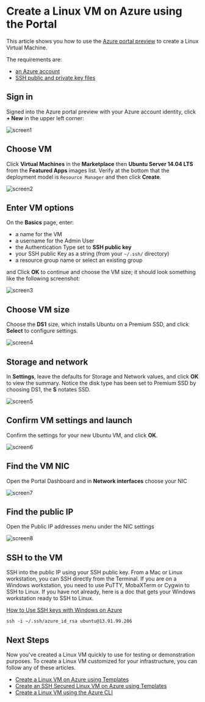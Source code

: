 <properties
    pageTitle="Create a Linux VM using the Azure Portal Preview | Azure"
    description="Create a Linux VM using the Azure Portal Preview."
    services="virtual-machines-linux"
    documentationcenter=""
    author="vlivech"
    manager="timlt"
    editor=""
    tags="azure-resource-manager" />
<tags
    ms.assetid="cc5dc395-dc54-4402-8804-2bb15aba8ea2"
    ms.service="virtual-machines-linux"
    ms.workload="infrastructure-services"
    ms.tgt_pltfrm="vm-linux"
    ms.devlang="na"
    ms.topic="hero-article"
    ms.date="10/28/2016"
    wacn.date=""
    ms.author="v-livech" />

# Create a Linux VM on Azure using the Portal
This article shows you how to use the [Azure portal preview](https://portal.azure.cn/) to create a Linux Virtual Machine.

The requirements are:

* [an Azure account](/pricing/1rmb-trial/)
* [SSH public and private key files](/documentation/articles/virtual-machines-linux-mac-create-ssh-keys/)

## Sign in
Signed into the Azure portal preview with your Azure account identity, click **+ New** in the upper left corner:

![screen1](./media/virtual-machines-linux-quick-create-portal/screen1.png)

## Choose VM
Click **Virtual Machines** in the **Marketplace** then **Ubuntu Server 14.04 LTS** from the **Featured Apps** images list.  Verify at the bottom that the deployment model is `Resource Manager` and then click **Create**.

![screen2](./media/virtual-machines-linux-quick-create-portal/screen2.png)

## Enter VM options
On the **Basics** page, enter:

* a name for the VM
* a username for the Admin User
* the Authentication Type set to **SSH public key**
* your SSH public Key as a string (from your `~/.ssh/` directory)
* a resource group name or select an existing group

and Click **OK** to continue and choose the VM size; it should look something like the following screenshot:

![screen3](./media/virtual-machines-linux-quick-create-portal/screen3.png)

## Choose VM size
Choose the **DS1** size, which installs Ubuntu on a Premium SSD, and click **Select** to configure settings.

![screen4](./media/virtual-machines-linux-quick-create-portal/screen4.png)

## Storage and network
In **Settings**, leave the defaults for Storage and Network values, and click **OK** to view the summary.  Notice the disk type has been set to Premium SSD by choosing DS1, the **S** notates SSD.

![screen5](./media/virtual-machines-linux-quick-create-portal/screen5.png)

## Confirm VM settings and launch
Confirm the settings for your new Ubuntu VM, and click **OK**.

![screen6](./media/virtual-machines-linux-quick-create-portal/screen6.png)

## Find the VM NIC
Open the Portal Dashboard and in **Network interfaces** choose your NIC

![screen7](./media/virtual-machines-linux-quick-create-portal/screen7.png)

## Find the public IP
Open the Public IP addresses menu under the NIC settings

![screen8](./media/virtual-machines-linux-quick-create-portal/screen8.png)

## SSH to the VM
SSH into the public IP using your SSH public key.  From a Mac or Linux workstation, you can SSH directly from the Terminal. If you are on a Windows workstation, you need to use PuTTY, MobaXTerm or Cygwin to SSH to Linux.  If you have not already, here is a doc that gets your Windows workstation ready to SSH to Linux.

[How to Use SSH keys with Windows on Azure](/documentation/articles/virtual-machines-linux-ssh-from-windows/)

    ssh -i ~/.ssh/azure_id_rsa ubuntu@13.91.99.206

## Next Steps
Now you've created a Linux VM quickly to use for testing or demonstration purposes. To create a Linux VM customized for your infrastructure, you can follow any of these articles.

* [Create a Linux VM on Azure using Templates](/documentation/articles/virtual-machines-linux-cli-deploy-templates/)
* [Create an SSH Secured Linux VM on Azure using Templates](/documentation/articles/virtual-machines-linux-create-ssh-secured-vm-from-template/)
* [Create a Linux VM using the Azure CLI](/documentation/articles/virtual-machines-linux-create-cli-complete/)


